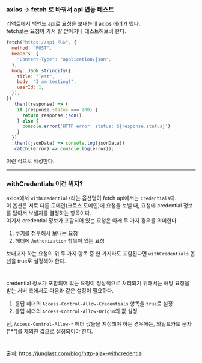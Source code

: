 ### axios -> fetch 로 바꿔서 api 연동 테스트
리액트에서 백엔드 api로 요청을 보내는데 axios 에러가 떴다.  
fetch로는 요청이 가서 잘 받아지나 테스트해보려 한다.  
```javascript
fetch("https://api 주소", {
  method: "POST",
  headers: {
    "Content-Type": "application/json",
  },
  body: JSON.stringify({
    title: "Test",
    body: "I am testing!",
    userId: 1,
  }),
})
  .then((response) => {
    if (response.status === 200) {
      return response.json()
    } else {
      console.error('HTTP error! status: ${response.status}')
    }
  })
  .then((jsonData) => console.log(jsonData))
  .catch((error) => console.log(error));
```
이런 식으로 작성한다.
***
### withCredentials 이건 뭐지?
axios에서 `withCredentials`라는 옵션명이 fetch api에서는 `credentials`다.  
이 옵션은 서로 다른 도메인(크로스 도메인)에 요청을 보낼 때, 요청에 credential 정보를 담아서 보낼지를 결정하는 항목이다.  
여기서 credential 정보가 포함되어 있는 요청은 아래 두 가지 경우를 의미한다.  
1. 쿠키를 첨부해서 보내는 요청
2. 헤더에 `Authorization` 항목이 있는 요청

보내고자 하는 요청이 위 두 가지 항목 중 한 가지라도 포함된다면 `withCredentials` 옵션을 true로 설정해야 한다.
#
credential 정보가 포함되어 있는 요청이 정상적으로 처리되기 위해서는 해당 요청을 받는 서버 측에서도 다음과 같은 설정이 필요하다.  
1. 응답 헤더의 `Access-Control-Allow-Credentials` 항목을 `true`로 설정
2. 응답 헤더의 `Access-Control-Allow-Origin`의 값 설정

단, `Access-Control-Allow-*` 헤더 값들을 지정해야 하는 경우에는, 와일드카드 문자("*")를 제외한 값으로 설정되어야 한다.
#
출처: https://junglast.com/blog/http-ajax-withcredential

